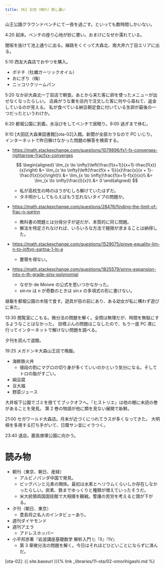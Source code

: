 ```yaml
---
title: 361 日目（晴れ）蒸し暑い
---
```


山王公園グラウンドベンチにて一夜を過ごす。といっても数時間しかいない。

4:20 起床。ベンチの座り心地が妙に悪い。おまけになぜか濡れている。

闇坂を抜けて池上通りに出る。線路をくぐって大森北、南大井六丁目エリアに出る。

5:10 西友大森店でおやつを購入。
* ポテチ（牡蠣ガーリックオイル）
* おにぎり（梅）
* ニッコリクリームパン

5:20 なか卯大森北一丁目店で朝食。あとから来た客に卵を使ったメニューが出せなくなったらしい。
店員がうな重を店内で注文した客に何やら尋ねて、返金しているのが見える。
私が食べている納豆朝定食に付いている生卵が最後の一つだったというわけか。

6:20 都堀公園に到着。水浴びをしてベンチで居眠り。9:00 過ぎまで休む。

9:10 [大田区大森東図書館][ota-02]入館。新聞が全部カラなので PC いじり。
インターネットで昨日解けなかった問題の解答を検索する。

* https://math.stackexchange.com/questions/1079896/fx1-fx-converges-rightarrow-fracfxx-converges

  $$
  \begin{aligned}
  \lim_{x \to \infty}\left(\frac{f(x+1)}{x+1}-\frac{f(x)}{x}\right)
  &= \lim_{x \to \infty}\left(\frac{f(x + 1)}{x}\frac{x}{x + 1}-\frac{f(x)}{x}\right)\\
  &= \lim_{x \to \infty}\frac{f(x+1)-f(x)}{x}\\
  &= \lim_{x \to \infty}\frac{l}{x}\\
  &= 0
  \end{aligned}
  $$

  * 私が高校生の時のほうがむしろ解けていたはずだ。
  * タネ明かししてもらえばもう忘れないタイプの問題か。
* https://math.stackexchange.com/questions/28476/finding-the-limit-of-frac-n-sqrtnn
  * 教科書の問題とは分母分子が逆だが、本質的に同じ問題。
  * 解法を特定されなければ、いろいろな方法で極限が求まることは納得した。
* https://math.stackexchange.com/questions/1529075/prove-equality-lim-n-to-inftyn-sqrtna-1-ln-a
  * 要領を得ない。
* https://math.stackexchange.com/questions/1825579/sinnx-espansion-into-n-th-grade-sinx-polynomial
  * なぜか de Moivre の公式を思いつかなかった。
  * $\sin{nx}$ は $n$ が奇数のときは $\sin{x}$ の多項式の形に書けない。

昼飯を都堀公園の木陰で食す。遊具が目の前にあり、ある幼女が私に構わず遊びに来た。

13:30 閲覧室にこもる。微分法の問題を解く。全問は無理だが、時間を無駄にするようなことはなかった。
目標ぶんの問題はこなしたので、もう一度 PC 席に行ってインターネットで解けない問題を調べる。

夕刊を読んで退館。

19:25 メガドンキ大森山王店で晩飯。
* 海鮮鉄火丼
  * 値段の割にマグロの切り身が多くていいのかという気分になる。そしてトロの脂がすごい。
* 絹豆腐
* 豆大福
* 野菜ジュース

大井坂下公園でゴミを捨ててブックオフへ。『ヒストリエ』は他の棚に未読の巻があることを発見。
第 2 巻の物語が他に類を見ない展開で新鮮。

21:00 セガワールド大森店。月末が近づくにつれてラスが多くなってきた。
大明槓を多用する打ち手がいて、日蔭サン並にイラつく。

23:40 退店。鹿島庚塚公園に向かう。

# 読み物

* 朝刊（東京、朝日、産経）
  * アルビノパンダ中国で発見。
  * ビッグバンと元素の関係。最初は水素とヘリウムくらいしか存在しなかったらしい。炭素、鉄までゆっくりと種類が増えていったそうだ。
  * 米大統領両国国技館で大相撲を観戦。警護の苦労を考えると頭が下がる。
* 夕刊（朝日、東京）
  * 豊島将之名人のインタビューあり。
* 週刊ダイヤモンド
* 週刊アエラ
  * アドレスホッパー
* 小平邦彦著『岩波講座基礎数学 解析入門 I』『II』『IV』
  * 第 3 章微分法の問題を解く。今日はそれほどひどいことにならずに済んだ。

[ota-02]: {{ site.baseurl }}{% link _libraries/11-ota/02-omorihigashi.md %}
